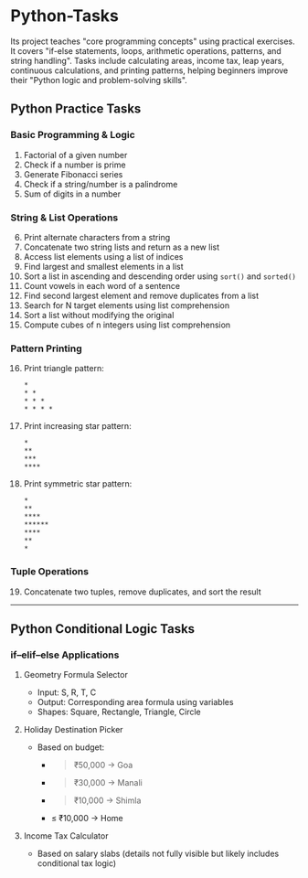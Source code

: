 # Python-Tasks
Its project teaches "core programming concepts" using practical exercises. It covers "if-else statements, loops, arithmetic operations, patterns, and string handling". Tasks include calculating areas, income tax, leap years, continuous calculations, and printing patterns, helping beginners improve their  "Python logic and problem-solving skills".

##  Python Practice Tasks

### Basic Programming & Logic
1. Factorial of a given number  
2. Check if a number is prime  
3. Generate Fibonacci series  
4. Check if a string/number is a palindrome  
5. Sum of digits in a number  

### String & List Operations
6. Print alternate characters from a string  
7. Concatenate two string lists and return as a new list  
8. Access list elements using a list of indices  
9. Find largest and smallest elements in a list  
10. Sort a list in ascending and descending order using `sort()` and `sorted()`  
11. Count vowels in each word of a sentence  
12. Find second largest element and remove duplicates from a list  
13. Search for N target elements using list comprehension  
14. Sort a list without modifying the original  
15. Compute cubes of n integers using list comprehension  

### Pattern Printing
16. Print triangle pattern:  
    ```
    *
    * *
    * * *
    * * * *
    ```
17. Print increasing star pattern:  
    ```
    *
    **
    ***
    ****
    ```
18. Print symmetric star pattern:  
    ```
    *
    **
    ****
    ******
    ****
    **
    *
    ```

### Tuple Operations
19. Concatenate two tuples, remove duplicates, and sort the result  

---

## Python Conditional Logic Tasks

### if–elif–else Applications
1. Geometry Formula Selector 
   - Input: S, R, T, C  
   - Output: Corresponding area formula using variables  
   - Shapes: Square, Rectangle, Triangle, Circle  

2. Holiday Destination Picker
   - Based on budget:  
     - > ₹50,000 → Goa  
     - > ₹30,000 → Manali  
     - > ₹10,000 → Shimla  
     - ≤ ₹10,000 → Home  

3. Income Tax Calculator 
   - Based on salary slabs (details not fully visible but likely includes conditional tax logic)

